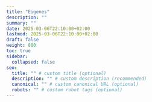 ```yaml
---
title: "Eigenes"
description: ""
summary: ""
date: 2025-03-06T22:10:00+02:00
lastmod: 2025-03-06T22:10:00+02:00
draft: false
weight: 800
toc: true
sidebar:
  collapsed: false
seo:
  title: "" # custom title (optional)
  description: "" # custom description (recommended)
  canonical: "" # custom canonical URL (optional)
  robots: "" # custom robot tags (optional)
---
```

